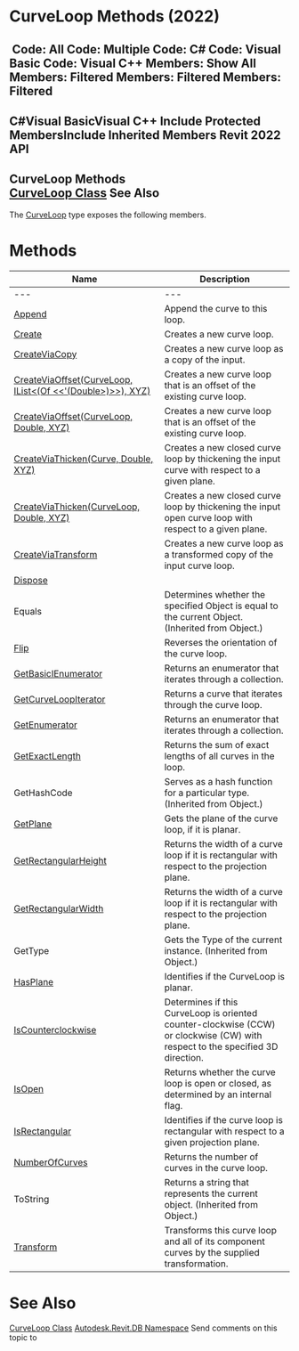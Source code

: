 # CurveLoop Methods (2022)

﻿
 Code: All Code: Multiple Code: C# Code: Visual Basic Code: Visual C++  Members: Show All Members: Filtered Members: Filtered Members: Filtered   
---  
C#Visual BasicVisual C++
Include Protected MembersInclude Inherited Members
Revit 2022 API  
---  
CurveLoop Methods  
[CurveLoop Class](84824924-cb89-9e20-de6e-3461f429dfd6.md "CurveLoop Class") See Also  
---  
The [CurveLoop](84824924-cb89-9e20-de6e-3461f429dfd6.md "CurveLoop Class") type exposes the following members.
# Methods
| Name | Description |
| --- | --- |
| --- | --- | --- |
| [Append](9ecde812-a299-b823-35fc-4428e9298602.md "Append Method") | Append the curve to this loop. |
| [Create](5422ec92-2b9e-6b33-80ac-417b8336ae18.md "Create Method") | Creates a new curve loop. |
| [CreateViaCopy](ea9a14d7-4b74-009e-b26e-5a90da82de2a.md "CreateViaCopy Method") | Creates a new curve loop as a copy of the input. |
| [CreateViaOffset(CurveLoop, IList<(Of <<'(Double>)>>), XYZ)](3097f423-9b0e-5496-bae2-3a82b6875414.md "CreateViaOffset Method \(CurveLoop, IList\(Double\), XYZ\)") | Creates a new curve loop that is an offset of the existing curve loop. |
| [CreateViaOffset(CurveLoop, Double, XYZ)](6cffc624-d197-0f3b-b68c-26b9c9a0adf8.md "CreateViaOffset Method \(CurveLoop, Double, XYZ\)") | Creates a new curve loop that is an offset of the existing curve loop. |
| [CreateViaThicken(Curve, Double, XYZ)](596ccb71-a32f-0a01-8366-58619263c733.md "CreateViaThicken Method \(Curve, Double, XYZ\)") | Creates a new closed curve loop by thickening the input curve with respect to a given plane. |
| [CreateViaThicken(CurveLoop, Double, XYZ)](1755d6bf-5993-58dd-a966-98c83ef86891.md "CreateViaThicken Method \(CurveLoop, Double, XYZ\)") | Creates a new closed curve loop by thickening the input open curve loop with respect to a given plane. |
| [CreateViaTransform](050e66f2-9202-ef95-2723-f19d8f4dcf5b.md "CreateViaTransform Method") | Creates a new curve loop as a transformed copy of the input curve loop. |
| [Dispose](77bad211-6dcf-cb86-c66f-ac25384ccd31.md "Dispose Method") |
| Equals | Determines whether the specified Object is equal to the current Object. (Inherited from Object.) |
| [Flip](a7067941-9bcf-791b-9f1f-ae6284332e54.md "Flip Method") | Reverses the orientation of the curve loop. |
| [GetBasicIEnumerator](b55fa6c3-c8fe-38c5-877f-7fdfe3faf4b6.md "GetBasicIEnumerator Method") | Returns an enumerator that iterates through a collection. |
| [GetCurveLoopIterator](56bdb38b-2385-7e32-13db-6cfd6dbe3e65.md "GetCurveLoopIterator Method") | Returns a curve that iterates through the curve loop. |
| [GetEnumerator](4a4f54be-6f2c-e526-8515-58d00364212a.md "GetEnumerator Method") | Returns an enumerator that iterates through a collection. |
| [GetExactLength](67e54cf8-f9ba-fb2c-5519-6b54bdb1c51d.md "GetExactLength Method") | Returns the sum of exact lengths of all curves in the loop. |
| GetHashCode | Serves as a hash function for a particular type.  (Inherited from Object.) |
| [GetPlane](87e64330-90d4-c6bb-944d-d2dbb1529948.md "GetPlane Method") | Gets the plane of the curve loop, if it is planar. |
| [GetRectangularHeight](f4bafc6a-1218-6c24-e806-c4d92204cbaa.md "GetRectangularHeight Method") | Returns the width of a curve loop if it is rectangular with respect to the projection plane. |
| [GetRectangularWidth](dc6685c1-6c19-34a7-dd7f-5d37b7446649.md "GetRectangularWidth Method") | Returns the width of a curve loop if it is rectangular with respect to the projection plane. |
| GetType | Gets the Type of the current instance. (Inherited from Object.) |
| [HasPlane](69c92503-2025-ddab-ba91-3085aa2e8117.md "HasPlane Method") | Identifies if the CurveLoop is planar. |
| [IsCounterclockwise](ca966f5d-7db8-b28a-928e-12063dd143e6.md "IsCounterclockwise Method") | Determines if this CurveLoop is oriented counter-clockwise (CCW) or clockwise (CW) with respect to the specified 3D direction. |
| [IsOpen](ac68d75b-1fda-28f2-c5b2-01c24ff1b8b8.md "IsOpen Method") | Returns whether the curve loop is open or closed, as determined by an internal flag. |
| [IsRectangular](5a82c7ad-4b6e-a62c-6b0c-7fe790886995.md "IsRectangular Method") | Identifies if the curve loop is rectangular with respect to a given projection plane. |
| [NumberOfCurves](1b5d6569-0550-4113-f8d1-3cc94201c5a4.md "NumberOfCurves Method") | Returns the number of curves in the curve loop. |
| ToString | Returns a string that represents the current object. (Inherited from Object.) |
| [Transform](01e7c70f-9458-128f-b6bc-84acfd658dc5.md "Transform Method") | Transforms this curve loop and all of its component curves by the supplied transformation. |

# See Also
[CurveLoop Class](84824924-cb89-9e20-de6e-3461f429dfd6.md "CurveLoop Class")
[Autodesk.Revit.DB Namespace](87546ba7-461b-c646-cbb1-2cb8f5bff8b2.md "Autodesk.Revit.DB Namespace")
Send comments on this topic to 